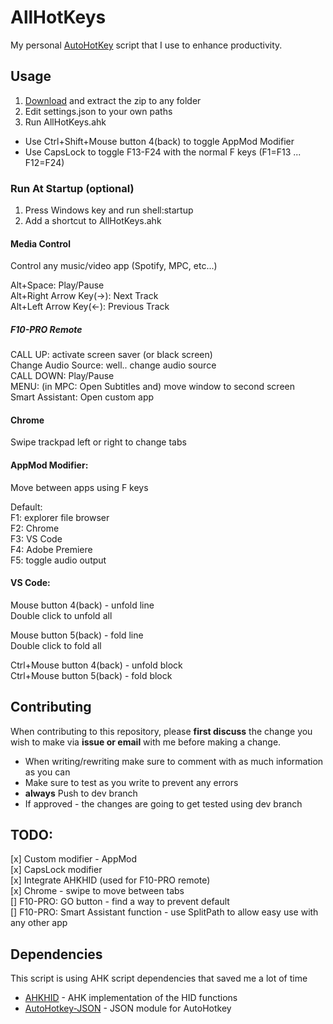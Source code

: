 # AllHotKeys

My personal [AutoHotKey](https://autohotkey.com) script that I use to enhance productivity.

## Usage

1.  [Download](https://github.com/liorsh69/AllHotKeys/archive/master.zip) and extract the zip to any folder
2.  Edit settings.json to your own paths
3.  Run AllHotKeys.ahk

*   Use Ctrl+Shift+Mouse button 4(back) to toggle AppMod Modifier
*   Use CapsLock to toggle F13-F24 with the normal F keys (F1=F13 ... F12=F24)

### Run At Startup (optional)

1.  Press Windows key and run shell:startup
2.  Add a shortcut to AllHotKeys.ahk

#### Media Control

Control any music/video app (Spotify, MPC, etc...) <br/>

Alt+Space: Play/Pause <br/>
Alt+Right Arrow Key(->): Next Track <br/>
Alt+Left Arrow Key(<-): Previous Track <br/>

##### F10-PRO Remote

CALL UP: activate screen saver (or black screen) <br/>
Change Audio Source: well.. change audio source <br/>
CALL DOWN: Play/Pause <br/>
MENU: (in MPC: Open Subtitles and) move window to second screen <br/>
Smart Assistant: Open custom app <br/>

#### Chrome

Swipe trackpad left or right to change tabs <br/>

#### AppMod Modifier:

Move between apps using F keys <br/>

Default: <br/>
F1: explorer file browser <br/>
F2: Chrome <br/>
F3: VS Code <br/>
F4: Adobe Premiere <br/>
F5: toggle audio output <br/>

#### VS Code:

Mouse button 4(back) - unfold line <br/>
Double click to unfold all <br/>

Mouse button 5(back) - fold line <br/>
Double click to fold all <br/>

Ctrl+Mouse button 4(back) - unfold block <br/>
Ctrl+Mouse button 5(back) - fold block <br/>

## Contributing

When contributing to this repository, please **first discuss** the change you wish to make via **issue or email** with me before making a change.

*   When writing/rewriting make sure to comment with as much information as you can
*   Make sure to test as you write to prevent any errors
*   **always** Push to dev branch
*   If approved - the changes are going to get tested using dev branch

## TODO:

[x] Custom modifier - AppMod <br/>
[x] CapsLock modifier <br/>
[x] Integrate AHKHID (used for F10-PRO remote) <br/>
[x] Chrome - swipe to move between tabs <br/>
[] F10-PRO: GO button - find a way to prevent default <br/>
[] F10-PRO: Smart Assistant function - use SplitPath to allow easy use with any other app

## Dependencies

This script is using AHK script dependencies that saved me a lot of time <br/>

*   [AHKHID](https://github.com/jleb/AHKHID) - AHK implementation of the HID functions
*   [AutoHotkey-JSON](https://github.com/cocobelgica/AutoHotkey-JSON) - JSON module for AutoHotkey
